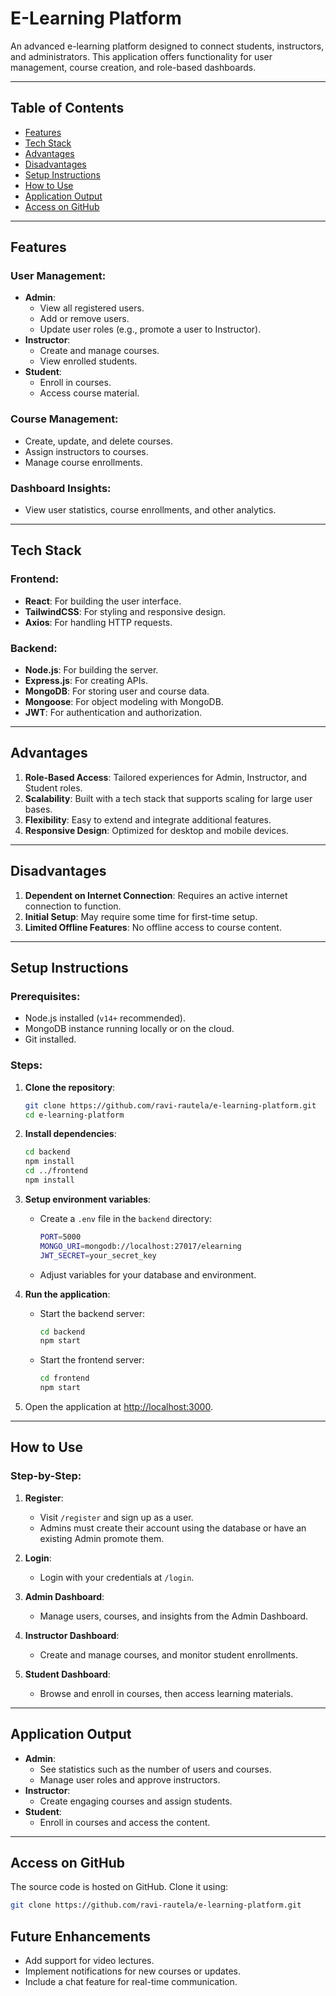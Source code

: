 # **E-Learning Platform**

An advanced e-learning platform designed to connect students, instructors, and administrators. This application offers functionality for user management, course creation, and role-based dashboards.

---

## **Table of Contents**
- [Features](#features)
- [Tech Stack](#tech-stack)
- [Advantages](#advantages)
- [Disadvantages](#disadvantages)
- [Setup Instructions](#setup-instructions)
- [How to Use](#how-to-use)
- [Application Output](#application-output)
- [Access on GitHub](#access-on-github)

---

## **Features**

### User Management:
- **Admin**:
  - View all registered users.
  - Add or remove users.
  - Update user roles (e.g., promote a user to Instructor).
- **Instructor**:
  - Create and manage courses.
  - View enrolled students.
- **Student**:
  - Enroll in courses.
  - Access course material.

### Course Management:
- Create, update, and delete courses.
- Assign instructors to courses.
- Manage course enrollments.

### Dashboard Insights:
- View user statistics, course enrollments, and other analytics.

---

## **Tech Stack**

### Frontend:
- **React**: For building the user interface.
- **TailwindCSS**: For styling and responsive design.
- **Axios**: For handling HTTP requests.

### Backend:
- **Node.js**: For building the server.
- **Express.js**: For creating APIs.
- **MongoDB**: For storing user and course data.
- **Mongoose**: For object modeling with MongoDB.
- **JWT**: For authentication and authorization.

---

## **Advantages**
1. **Role-Based Access**: Tailored experiences for Admin, Instructor, and Student roles.
2. **Scalability**: Built with a tech stack that supports scaling for large user bases.
3. **Flexibility**: Easy to extend and integrate additional features.
4. **Responsive Design**: Optimized for desktop and mobile devices.

---

## **Disadvantages**
1. **Dependent on Internet Connection**: Requires an active internet connection to function.
2. **Initial Setup**: May require some time for first-time setup.
3. **Limited Offline Features**: No offline access to course content.

---

## **Setup Instructions**

### Prerequisites:
- Node.js installed (`v14+` recommended).
- MongoDB instance running locally or on the cloud.
- Git installed.

### Steps:
1. **Clone the repository**:
   ```bash
   git clone https://github.com/ravi-rautela/e-learning-platform.git
   cd e-learning-platform
   ```

2. **Install dependencies**:
   ```bash
   cd backend
   npm install
   cd ../frontend
   npm install
   ```

3. **Setup environment variables**:
   - Create a `.env` file in the `backend` directory:
     ```bash
     PORT=5000
     MONGO_URI=mongodb://localhost:27017/elearning
     JWT_SECRET=your_secret_key
     ```
   - Adjust variables for your database and environment.

4. **Run the application**:
   - Start the backend server:
     ```bash
     cd backend
     npm start
     ```
   - Start the frontend server:
     ```bash
     cd frontend
     npm start
     ```

5. Open the application at [http://localhost:3000](http://localhost:3000).

---

## **How to Use**

### Step-by-Step:
1. **Register**:
   - Visit `/register` and sign up as a user.
   - Admins must create their account using the database or have an existing Admin promote them.

2. **Login**:
   - Login with your credentials at `/login`.

3. **Admin Dashboard**:
   - Manage users, courses, and insights from the Admin Dashboard.

4. **Instructor Dashboard**:
   - Create and manage courses, and monitor student enrollments.

5. **Student Dashboard**:
   - Browse and enroll in courses, then access learning materials.

---

## **Application Output**
- **Admin**:
  - See statistics such as the number of users and courses.
  - Manage user roles and approve instructors.
- **Instructor**:
  - Create engaging courses and assign students.
- **Student**:
  - Enroll in courses and access the content.

---

## **Access on GitHub**

The source code is hosted on GitHub. Clone it using:
```bash
git clone https://github.com/ravi-rautela/e-learning-platform.git
```

## **Future Enhancements**
- Add support for video lectures.
- Implement notifications for new courses or updates.
- Include a chat feature for real-time communication.

